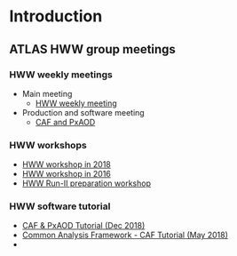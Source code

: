 # Introduction

## ATLAS HWW group meetings

### HWW weekly meetings

* Main meeting
  * [HWW weekly meeting](https://indico.cern.ch/category/6420/)
* Production and software meeting
  * [CAF and PxAOD](https://indico.cern.ch/category/8790/)

### HWW workshops

* [HWW workshop in 2018](https://indico.cern.ch/event/714538/timetable/?view=standard)
* [HWW workshop in 2016](https://indico.cern.ch/event/587413/timetable/?view=standard)
* [HWW Run-II preparation workshop](https://indico.cern.ch/event/383521/timetable/?view=standard)

### HWW software tutorial

* [CAF & PxAOD Tutorial \(Dec 2018\)](https://indico.cern.ch/event/771763/timetable/?view=standard)
* [Common Analysis Framework - CAF Tutorial \(May 2018\)](https://indico.cern.ch/event/719951/timetable/?view=standard)
* 
>

